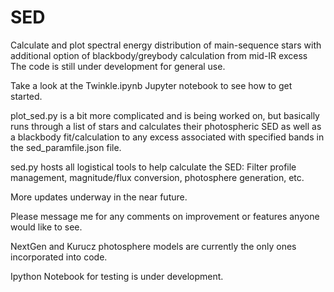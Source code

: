 # SED
Calculate and plot spectral energy distribution of main-sequence stars with additional option of blackbody/greybody calculation from mid-IR excess
The code is still under development for general use.

Take a look at the Twinkle.ipynb Jupyter notebook to see how to get started.

plot_sed.py is a bit more complicated and is being worked on, but basically runs through a list of stars and calculates their photospheric SED as well as a blackbody fit/calculation to any excess associated with specified bands in the sed_paramfile.json file.

sed.py hosts all logistical tools to help calculate the SED: Filter profile management, magnitude/flux conversion,  photosphere generation, etc.

More updates underway in the near future.

Please message me for any comments on improvement or features anyone would like to see.

NextGen and Kurucz photosphere models are currently the only ones incorporated into code. 

Ipython Notebook for testing is under development.
